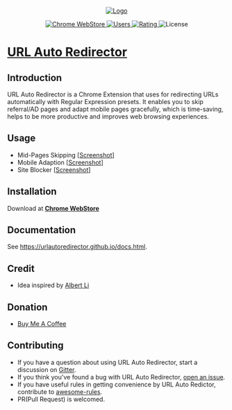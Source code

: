 <p align="center">
  <a href="https://urlautoredirector.github.io/">
  	<img src="https://raw.githubusercontent.com/URLAutoRedirector/URLAutoRedirector/master/src/images/icon-128.png" alt="Logo">
  </a>
</p>

<p align="center">
  <a href="https://chrome.google.com/webstore/detail/mckfcfnegaimgcgepikhdnajpkkhdnkn">
    <img src="https://img.shields.io/chrome-web-store/v/mckfcfnegaimgcgepikhdnajpkkhdnkn.svg" alt="Chrome WebStore">
  </a>
  <a href="https://chrome.google.com/webstore/detail/mckfcfnegaimgcgepikhdnajpkkhdnkn">
    <img src="https://img.shields.io/chrome-web-store/users/mckfcfnegaimgcgepikhdnajpkkhdnkn.svg" alt="Users" />
  </a>
  <a href="https://chrome.google.com/webstore/detail/mckfcfnegaimgcgepikhdnajpkkhdnkn">
    <img src="https://img.shields.io/chrome-web-store/rating/mckfcfnegaimgcgepikhdnajpkkhdnkn.svg" alt="Rating" />
  </a>
  <img src="https://img.shields.io/badge/license-MIT-blue.svg" alt="License" />
</p>

# [URL Auto Redirector](https://urlautoredirector.github.io/)

## Introduction

URL Auto Redirector is a Chrome Extension that uses for redirecting URLs automatically with Regular Expression presets. It enables you to skip referral/AD pages and adapt mobile pages gracefully, which is time-saving, helps to be more productive and improves web browsing experiences.

## Usage

- Mid-Pages Skipping \[[Screenshot](https://raw.githubusercontent.com/URLAutoRedirector/brand/master/promotion/midpage-skipping.png)\]
- Mobile Adaption \[[Screenshot](https://raw.githubusercontent.com/URLAutoRedirector/brand/master/promotion/mobile-adaption.png)\]
- Site Blocker \[[Screenshot](https://raw.githubusercontent.com/URLAutoRedirector/brand/master/promotion/site-blocker.png)\]

## Installation

Download at [**Chrome WebStore**](https://chrome.google.com/webstore/detail/mckfcfnegaimgcgepikhdnajpkkhdnkn)

## Documentation

See <https://urlautoredirector.github.io/docs.html>.

## Credit

- Idea inspired by [Albert Li](https://github.com/lzb)

## Donation

- [Buy Me A Coffee](https://www.buymeacoffee.com/crispgm)

## Contributing

- If you have a question about using URL Auto Redirector, start a discussion on [Gitter](https://gitter.im/UrlAutoRedirector/UrlAutoRedirector).
- If you think you've found a bug with URL Auto Redirector, [open an issue](https://github.com/crispgm/URLAutoRedirector/issues/new).
- If you have useful rules in getting convenience by URL Auto Redictor, contribute to [awesome-rules](https://github.com/URLAutoRedirector/awesome-rules).
- PR(Pull Request) is welcomed.

